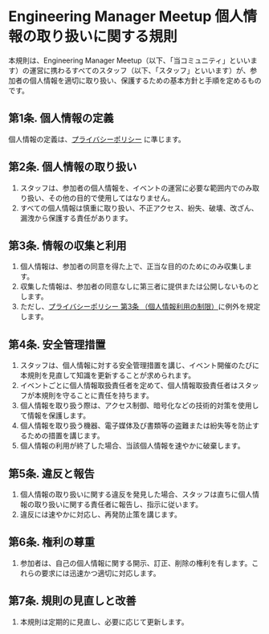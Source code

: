 # Engineering Manager Meetup 個人情報の取り扱いに関する規則

本規則は、Engineering Manager Meetup（以下、「当コミュニティ」といいます）の運営に携わるすべてのスタッフ（以下、「スタッフ」といいます）が、参加者の個人情報を適切に取り扱い、保護するための基本方針と手順を定めるものです。

## 第1条. 個人情報の定義
個人情報の定義は、[プライバシーポリシー](plivacy_policy.md) に準じます。

## 第2条. 個人情報の取り扱い
1. スタッフは、参加者の個人情報を、イベントの運営に必要な範囲内でのみ取り扱い、その他の目的で使用してはなりません。
1. すべての個人情報は慎重に取り扱い、不正アクセス、紛失、破壊、改ざん、漏洩から保護する責任があります。

## 第3条. 情報の収集と利用
1. 個人情報は、参加者の同意を得た上で、正当な目的のためにのみ収集します。
1. 収集した情報は、参加者の同意なしに第三者に提供または公開しないものとします。
1. ただし、[プライバシーポリシー 第3条 （個人情報利用の制限）](plivacy_policy.md#第3条%20（個人情報利用の制限）)に例外を規定します。

## 第4条. 安全管理措置
1. スタッフは、個人情報に対する安全管理措置を講じ、イベント開催のたびに本規則を見直して知識を更新することが求められます。
1. イベントごとに個人情報取扱責任者を定めて、個人情報取扱責任者はスタッフが本規則を守ることに責任を持ちます。
1. 個人情報を取り扱う際は、アクセス制御、暗号化などの技術的対策を使用して情報を保護します。
1. 個人情報を取り扱う機器、電子媒体及び書類等の盗難または紛失等を防止するための措置を講じます。
1. 個人情報の利用が終了した場合、当該個人情報を速やかに破棄します。

## 第5条. 違反と報告
1. 個人情報の取り扱いに関する違反を発見した場合、スタッフは直ちに個人情報の取り扱いに関する責任者に報告し、指示に従います。
1. 違反には速やかに対応し、再発防止策を講じます。

## 第6条. 権利の尊重
1. 参加者は、自己の個人情報に関する開示、訂正、削除の権利を有します。これらの要求には迅速かつ適切に対応します。

## 第7条. 規則の見直しと改善
1. 本規則は定期的に見直し、必要に応じて更新します。
